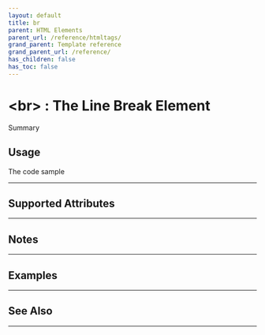 ```yaml
---
layout: default
title: br
parent: HTML Elements
parent_url: /reference/htmltags/
grand_parent: Template reference
grand_parent_url: /reference/
has_children: false
has_toc: false
---
```


# &lt;br&gt; : The Line Break Element

Summary

## Usage

 The code sample

---

## Supported Attributes


---

## Notes


---

## Examples


---


## See Also


---

